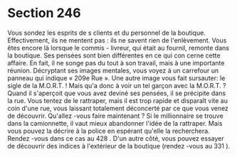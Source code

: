 # Section 246

Vous sondez les esprits de s clients et du personnel de la boutique. Effectivement, ils ne
mentent pas : ils ne savent rien de l'enlèvement. Vous êtes encore là lorsque le commis -
livreur, qui était au fournil, remonte dans la boutique. Ses pensées sont bien différentes
en ce qui con cerne cette affaire. En fait, il ne songe pas du tout à son travail, mais à une
importante réunion. Décryptant ses images mentales, vous voyez à un carrefour un
panneau qui indique « 209e Rue ». Une autre image vous fait sursauter: le sigle de la
M.O.R.T. ! Mais qu'a donc à voir un tel garçon avec la M.O.R.T. ? Quand il s'aperçoit
que vous avez deviné ses pensées, il se précipite dans la rue. Vous tentez de le rattraper,
mais il est trop rapide et disparaît vite au coin d'une rue, vous laissant totalement
déconcerté par ce que vous venez de découvrir. Qu'allez -vous faire maintenant ? Si le
millionnaire se trouve dans la camionnette, il vaut mieux abandonner l'idée de la
rattraper. Mais vous pouvez la décrire à la police en espérant qu'elle la recherchera.
Rendez -vous dans ce cas au  428 . D'un autre côté, vous pouvez essayer de découvrir des
indices à l'extérieur de la boutique (rendez -vous au  331 ).